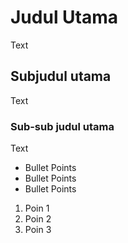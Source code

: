 # Judul Utama
Text
## Subjudul utama
Text
### Sub-sub judul utama
Text

- Bullet Points
- Bullet Points
- Bullet Points

1. Poin 1
2. Poin 2
3. Poin 3
